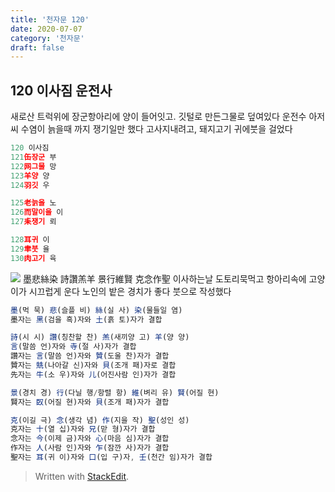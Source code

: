 ```yaml
---
title: '천자문 120'
date: 2020-07-07
category: '천자문'
draft: false
---
```


## 120 이사짐 운전사
새로산 트럭위에 장군항아리에 양이 들어잇고. 깃털로 만든그물로 덮여있다
운전수 아저씨 수염이 늙을때 까지 쟁기일만 했다
고사지내려고, 돼지고기 귀에붓을 걸었다 
 ```js
120 이사짐
121缶장군 부
122网그물 망
123羊양 양
124羽깃 우

125老늙을 노
126而말이을 이
127耒쟁기 뢰

128耳귀 이
129聿붓 율
130肉고기 육
```
![](https://i.ibb.co/mR9r63K/2020-07-07-11-38-07.png)
墨悲絲染  詩讚羔羊
景行維賢  克念作聖
이사하는날 도토리묵먹고
항아리속에 고양이가 시끄럽게 운다
노인의 밭은 경치가 좋다
붓으로  작성했다
```js
墨(먹 묵) 悲(슬플 비) 絲(실 사) 染(물들일 염)
墨자는 黑(검을 흑)자와 土(흙 토)자가 결합

詩(시 시) 讚(칭찬할 찬) 羔(새끼양 고) 羊(양 양)
言(말씀 언)자와 寺(절 사)자가 결합
讚자는 言(말씀 언)자와 贊(도울 찬)자가 결합
贊자는 兟(나아갈 신)자와 貝(조개 패)자로 결합
先자는 牛(소 우)자와 儿(어진사람 인)자가 결합

景(경치 경) 行(다닐 행/항렬 항) 維(벼리 유) 賢(어질 현)
賢자는 臤(어질 현)자와 貝(조개 패)자가 결합

克(이길 극) 念(생각 념) 作(지을 작) 聖(성인 성)
克자는 十(열 십)자와 兄(맏 형)자가 결합
念자는 今(이제 금)자와 心(마음 심)자가 결합
作자는 人(사람 인)자와 乍(잠깐 사)자가 결합
聖자는 耳(귀 이)자와 口(입 구)자, 壬(천간 임)자가 결합


```

> Written with [StackEdit](https://stackedit.io/).
<!--stackedit_data:
eyJoaXN0b3J5IjpbNjA4NjUyMzkxLDE2ODc5NTI3MTcsLTIxMD
A2Nzc3OTksMTE5MTM5ODQ3NywtMTU4NDU1NjQ4NywtMTQwNTcw
NzgyNl19
-->